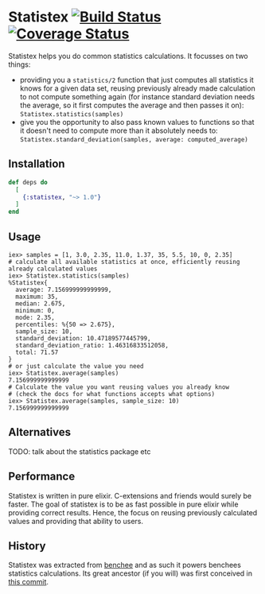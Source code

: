# Statistex [![Build Status](https://travis-ci.org/bencheeorg/statistex.svg?branch=master)](https://travis-ci.org/bencheeorg/statistex) [![Coverage Status](https://coveralls.io/repos/github/bencheeorg/statistex/badge.svg?branch=master)](https://coveralls.io/github/bencheeorg/statistex?branch=master)

Statistex helps you do common statistics calculations. It focusses on two things:

* providing you a `statistics/2` function that just computes all statistics it knows for a given data set, reusing previously already made calculation to not compute something again (for instance standard deviation needs the average, so it first computes the average and then passes it on): `Statistex.statistics(samples)`
* give you the opportunity to also pass known values to functions so that it doesn't need to compute more than it absolutely needs to: `Statistex.standard_deviation(samples, average: computed_average)`

## Installation

```elixir
def deps do
  [
    {:statistex, "~> 1.0"}
  ]
end
```

## Usage

```
iex> samples = [1, 3.0, 2.35, 11.0, 1.37, 35, 5.5, 10, 0, 2.35]
# calculate all available statistics at once, efficiently reusing already calculated values
iex> Statistex.statistics(samples)
%Statistex{
  average: 7.156999999999999,
  maximum: 35,
  median: 2.675,
  minimum: 0,
  mode: 2.35,
  percentiles: %{50 => 2.675},
  sample_size: 10,
  standard_deviation: 10.47189577445799,
  standard_deviation_ratio: 1.46316833512058,
  total: 71.57
}
# or just calculate the value you need
iex> Statistex.average(samples)
7.156999999999999
# Calculate the value you want reusing values you already know
# (check the docs for what functions accepts what options)
iex> Statistex.average(samples, sample_size: 10)
7.156999999999999
```

## Alternatives

TODO: talk about the statistics package etc

## Performance

Statistex is written in pure elixir. C-extensions and friends would surely be faster. The goal of statistex is to be as fast possible in pure elixir while providing correct results. Hence, the focus on reusing previously calculated values and providing that ability to users.

## History

Statistex was extracted from [benchee](github.com/bencheeorg/benchee) and as such it powers benchees statistics calculations. Its great ancestor (if you will) was first conceived in [this commit](https://github.com/bencheeorg/benchee/commit/60fba66f927e0da20c4d16379dbf7274f77e63b5#diff-9d500e7ee9bd945a93b7172cca013d64).
